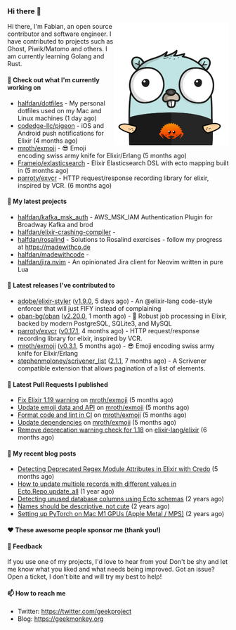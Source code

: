 ### Hi there 👋

<img align="right" src="https://raw.githubusercontent.com/halfdan/halfdan/master/assets/rustgopher.png" width="260">

Hi there, I'm Fabian, an open source contributor and software engineer. I have contributed to projects such as Ghost, Piwik/Matomo and others. I am currently learning Golang and Rust.

#### 👷 Check out what I'm currently working on

- [halfdan/dotfiles](https://github.com/halfdan/dotfiles) - My personal dotfiles used on my Mac and Linux machines (1 day ago)
- [codedge-llc/pigeon](https://github.com/codedge-llc/pigeon) - iOS and Android push notifications for Elixir (4 months ago)
- [mroth/exmoji](https://github.com/mroth/exmoji) - :sunglasses: Emoji encoding swiss army knife for Elixir/Erlang (5 months ago)
- [Frameio/exlasticsearch](https://github.com/Frameio/exlasticsearch) - Elixir Elasticsearch DSL with ecto mapping built in (5 months ago)
- [parroty/exvcr](https://github.com/parroty/exvcr) - HTTP request/response recording library for elixir, inspired by VCR. (6 months ago)

#### 🌱 My latest projects

- [halfdan/kafka_msk_auth](https://github.com/halfdan/kafka_msk_auth) - AWS_MSK_IAM Authentication Plugin for Broadway Kafka and brod
- [halfdan/elixir-crashing-compiler](https://github.com/halfdan/elixir-crashing-compiler) - 
- [halfdan/rosalind](https://github.com/halfdan/rosalind) - Solutions to Rosalind exercises - follow my progress at https://madewithco.de
- [halfdan/madewithcode](https://github.com/halfdan/madewithcode) - 
- [halfdan/jira.nvim](https://github.com/halfdan/jira.nvim) - An opinionated Jira client for Neovim written in pure Lua

#### 🔭 Latest releases I've contributed to

- [adobe/elixir-styler](https://github.com/adobe/elixir-styler) ([v1.9.0](https://github.com/adobe/elixir-styler/releases/tag/v1.9.0), 5 days ago) - An @elixir-lang code-style enforcer that will just FIFY instead of complaining
- [oban-bg/oban](https://github.com/oban-bg/oban) ([v2.20.0](https://github.com/oban-bg/oban/releases/tag/v2.20.0), 1 month ago) - 💎 Robust job processing in Elixir, backed by modern PostgreSQL, SQLite3, and MySQL
- [parroty/exvcr](https://github.com/parroty/exvcr) ([v0.17.1](https://github.com/parroty/exvcr/releases/tag/v0.17.1), 4 months ago) - HTTP request/response recording library for elixir, inspired by VCR.
- [mroth/exmoji](https://github.com/mroth/exmoji) ([v0.3.1](https://github.com/mroth/exmoji/releases/tag/v0.3.1), 5 months ago) - :sunglasses: Emoji encoding swiss army knife for Elixir/Erlang
- [stephenmoloney/scrivener_list](https://github.com/stephenmoloney/scrivener_list) ([2.1.1](https://github.com/stephenmoloney/scrivener_list/releases/tag/2.1.1), 7 months ago) - A Scrivener compatible extension that allows pagination of a list of elements.

#### 🔨 Latest Pull Requests I published

- [Fix Elixir 1.19 warning](https://github.com/mroth/exmoji/pull/34) on [mroth/exmoji](https://github.com/mroth/exmoji) (5 months ago)
- [Update emoji data and API](https://github.com/mroth/exmoji/pull/32) on [mroth/exmoji](https://github.com/mroth/exmoji) (5 months ago)
- [Format code and lint in CI](https://github.com/mroth/exmoji/pull/31) on [mroth/exmoji](https://github.com/mroth/exmoji) (5 months ago)
- [Update dependencies](https://github.com/mroth/exmoji/pull/30) on [mroth/exmoji](https://github.com/mroth/exmoji) (5 months ago)
- [Remove deprecation warning check for 1.18](https://github.com/elixir-lang/elixir/pull/14382) on [elixir-lang/elixir](https://github.com/elixir-lang/elixir) (6 months ago)

#### 📜 My recent blog posts

- [Detecting Deprecated Regex Module Attributes in Elixir with Credo](https://geekmonkey.org/detecting-deprecated-regex-module-attributes-in-elixir-with-credo/) (5 months ago)
- [How to update multiple records with different values in Ecto.Repo.update_all](https://geekmonkey.org/updating-multiple-records-with-different-values-in-ecto-repo-update_all/) (1 year ago)
- [Detecting unused database columns using Ecto schemas](https://geekmonkey.org/detecting-unused-database-columns-using-ecto-schemas/) (2 years ago)
- [Names should be descriptive, not cute](https://geekmonkey.org/names-should-be-descriptive-not-cute/) (2 years ago)
- [Setting up PyTorch on Mac M1 GPUs (Apple Metal / MPS)](https://geekmonkey.org/setting-up-jupyter-lab-with-pytorch-on-a-mac-with-gpu/) (2 years ago)

#### ❤️ These awesome people sponsor me (thank you!)


#### 💬 Feedback

If you use one of my projects, I'd love to hear from you! Don't be shy and let me know what you liked
and what needs being improved. Got an issue? Open a ticket, I don't bite and will try my best to help!

#### 📫 How to reach me

- Twitter: https://twitter.com/geekproject
- Blog: https://geekmonkey.org
